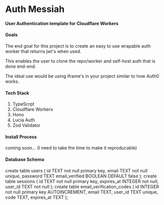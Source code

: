 # Auth Messiah
#### User Authentication template for Cloudflare Workers


#### Goals
The end goal for this project is to create an easy to use wrapable auth worker that returns jwt's when used.

This enables the user to clone the repo/worker and self-host auth that is done end-end.

The ideal use would be using iframe's in your project similar to how Auth0 works. 

#### Tech Stack
1. TypeScrpt
2. Cloudflare Workers
3. Hono
4. Lucia Auth 
5. Zod Validator

#### Install Process

coming soon... (I need to take the time to make it reproducable)


#### Database Schema

create table users
(
    id    TEXT not null primary key,
    email TEXT not null unique,
    password TEXT
    email_verified BOOLEAN DEFAULT false
);
create table sessions
(
    id         TEXT    not null primary key,
    expires_at INTEGER not null,
    user_id    TEXT    not null
);
create table email_verification_codes
(
    id    INTEGER not null primary key AUTOINCREMENT,
    email TEXT,
    user_id TEXT unique,
    code TEXT,
    expires_at TEXT
);
